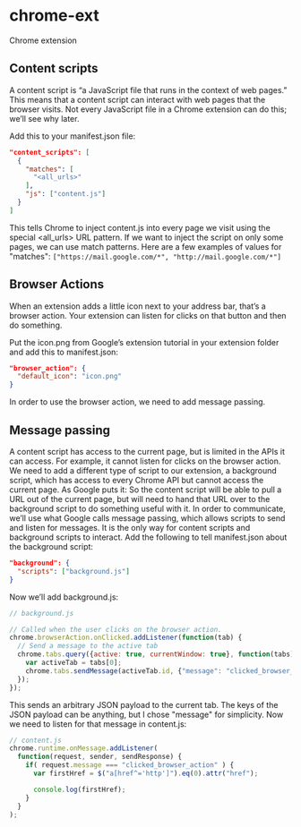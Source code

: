 # chrome-ext
Chrome extension

## Content scripts
A content script is “a JavaScript file that runs in the context of web pages.” This means that a content script can interact with web pages that the browser visits. Not every JavaScript file in a Chrome extension can do this; we’ll see why later.

Add this to your manifest.json file:

```json
"content_scripts": [
  {
    "matches": [
      "<all_urls>"
    ],
    "js": ["content.js"]
  }
]
```

This tells Chrome to inject content.js into every page we visit using the special <all_urls> URL pattern. If we want to inject the script on only some pages, we can use match patterns. Here are a few examples of values for "matches": `["https://mail.google.com/*", "http://mail.google.com/*"]`

## Browser Actions
When an extension adds a little icon next to your address bar, that’s a browser action. Your extension can listen for clicks on that button and then do something.

Put the icon.png from Google’s extension tutorial in your extension folder and add this to manifest.json:

```json
"browser_action": {
  "default_icon": "icon.png"
}
```
In order to use the browser action, we need to add message passing.

## Message passing
A content script has access to the current page, but is limited in the APIs it can access. For example, it cannot listen for clicks on the browser action. We need to add a different type of script to our extension, a background script, which has access to every Chrome API but cannot access the current page. As Google puts it:
So the content script will be able to pull a URL out of the current page, but will need to hand that URL over to the background script to do something useful with it. In order to communicate, we’ll use what Google calls message passing, which allows scripts to send and listen for messages. It is the only way for content scripts and background scripts to interact.
Add the following to tell manifest.json about the background script:

```json
"background": {
  "scripts": ["background.js"]
}
```
Now we’ll add background.js:

```javascript
// background.js

// Called when the user clicks on the browser action.
chrome.browserAction.onClicked.addListener(function(tab) {
  // Send a message to the active tab
  chrome.tabs.query({active: true, currentWindow: true}, function(tabs) {
    var activeTab = tabs[0];
    chrome.tabs.sendMessage(activeTab.id, {"message": "clicked_browser_action"});
  });
});
```

This sends an arbitrary JSON payload to the current tab. The keys of the JSON payload can be anything, but I chose "message" for simplicity. Now we need to listen for that message in content.js:
```javascript
// content.js
chrome.runtime.onMessage.addListener(
  function(request, sender, sendResponse) {
    if( request.message === "clicked_browser_action" ) {
      var firstHref = $("a[href^='http']").eq(0).attr("href");

      console.log(firstHref);
    }
  }
);
```
